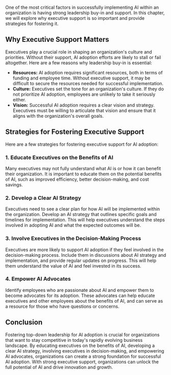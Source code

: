 
One of the most critical factors in successfully implementing AI within an organization is having strong leadership buy-in and support. In this chapter, we will explore why executive support is so important and provide strategies for fostering it.

Why Executive Support Matters
-----------------------------

Executives play a crucial role in shaping an organization's culture and priorities. Without their support, AI adoption efforts are likely to stall or fail altogether. Here are a few reasons why leadership buy-in is essential:

* **Resources:** AI adoption requires significant resources, both in terms of funding and employee time. Without executive support, it may be difficult to secure the resources needed for successful implementation.
* **Culture:** Executives set the tone for an organization's culture. If they do not prioritize AI adoption, employees are unlikely to take it seriously either.
* **Vision:** Successful AI adoption requires a clear vision and strategy. Executives must be willing to articulate that vision and ensure that it aligns with the organization's overall goals.

Strategies for Fostering Executive Support
------------------------------------------

Here are a few strategies for fostering executive support for AI adoption:

### 1. Educate Executives on the Benefits of AI

Many executives may not fully understand what AI is or how it can benefit their organization. It is important to educate them on the potential benefits of AI, such as improved efficiency, better decision-making, and cost savings.

### 2. Develop a Clear AI Strategy

Executives need to see a clear plan for how AI will be implemented within the organization. Develop an AI strategy that outlines specific goals and timelines for implementation. This will help executives understand the steps involved in adopting AI and what the expected outcomes will be.

### 3. Involve Executives in the Decision-Making Process

Executives are more likely to support AI adoption if they feel involved in the decision-making process. Include them in discussions about AI strategy and implementation, and provide regular updates on progress. This will help them understand the value of AI and feel invested in its success.

### 4. Empower AI Advocates

Identify employees who are passionate about AI and empower them to become advocates for its adoption. These advocates can help educate executives and other employees about the benefits of AI, and can serve as a resource for those who have questions or concerns.

Conclusion
----------

Fostering top-down leadership for AI adoption is crucial for organizations that want to stay competitive in today's rapidly evolving business landscape. By educating executives on the benefits of AI, developing a clear AI strategy, involving executives in decision-making, and empowering AI advocates, organizations can create a strong foundation for successful AI adoption. With strong executive support, organizations can unlock the full potential of AI and drive innovation and growth.
